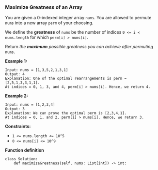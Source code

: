 ### Maximize Greatness of an Array

You are given a 0-indexed integer array `nums`. You are allowed to permute `nums` into a new array `perm` of your choosing.

We define the **greatness** of `nums` be the number of indices `0 <= i < nums.length` for which `perm[i] > nums[i]`.

Return *the **maximum** possible greatness you can achieve after permuting* `nums`.

 

**Example 1:**

```
Input: nums = [1,3,5,2,1,3,1]
Output: 4
Explanation: One of the optimal rearrangements is perm = [2,5,1,3,3,1,1].
At indices = 0, 1, 3, and 4, perm[i] > nums[i]. Hence, we return 4.
```

**Example 2:**

```
Input: nums = [1,2,3,4]
Output: 3
Explanation: We can prove the optimal perm is [2,3,4,1].
At indices = 0, 1, and 2, perm[i] > nums[i]. Hence, we return 3.
```

 

**Constraints:**

- `1 <= nums.length <= 10^5`
- `0 <= nums[i] <= 10^9`


**Function definition**

```
class Solution:
    def maximizeGreatness(self, nums: List[int]) -> int:
```
